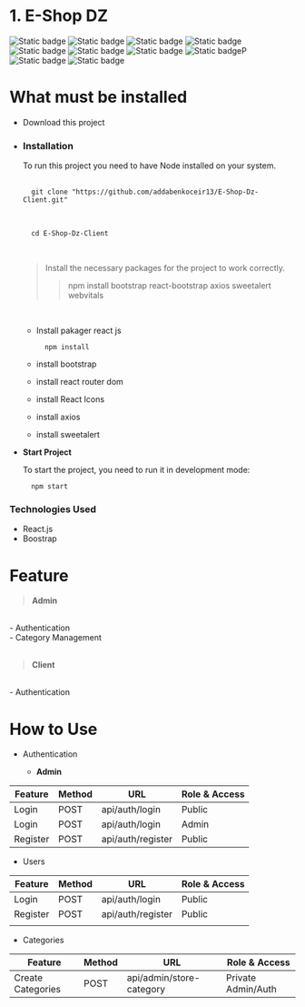 # 1. E-Shop DZ 
![Static badge](https://img.shields.io/badge/18.2.0-React-blue)
![Static badge](https://img.shields.io/badge/5.3.2-Bootstrap-purple)
![Static badge](https://img.shields.io/badge/2.9.1-ReactBootstrap-purple)
![Static badge](https://img.shields.io/badge/18.2.0-ReactDom-green)
![Static badge](https://img.shields.io/badge/5.3.4-ReactRouterDom-green)
![Static badge](https://img.shields.io/badge/4.11.0-ReactIcons-orange)
![Static badge](https://img.shields.io/badge/5.0.1-ReactScripts-yellow)
![Static badge](https://img.shields.io/badge/1.6.0-axios-pink)P
![Static badge](https://img.shields.io/badge/2.1.2-SweetAlert-black)
![Static badge](https://img.shields.io/badge/2.1.4-WebVitals-blue)

What must be installed
===============================


* Download this project 
* ### Installation
  To run this project you need to have Node installed on your system.
  <br><br>

        git clone "https://github.com/addabenkoceir13/E-Shop-Dz-Client.git"

    <br>

        cd E-Shop-Dz-Client

    <br>

    >Install the necessary packages for the project to work correctly.
    >
    >>npm install bootstrap react-bootstrap axios sweetalert webvitals

    <br>

    - Install pakager react js
        <br>

            npm install

    - install bootstrap 
    - install react router dom
    - install React Icons
    - install axios
    - install sweetalert
  
- **Start Project**
  
  To start the project, you need to run it in development mode:

        npm start

### Technologies Used

- React.js
- Boostrap 

Feature
========================

> **Admin**
<br>
    - Authentication <br>
    - Category Management <br>

<br>

>**Client**
<br>
    - Authentication <br>

How to Use 
==================================

-  Authentication 
  
   -  **Admin**

| Feature  | Method | URL | Role & Access |
| ------------- | ------------- | ---------|----------|
| Login   | POST   | api/auth/login | Public |
| Login   | POST   | api/auth/login | Admin  |
|  Register |  POST   |  api/auth/register |  Public |


  - Users

| Feature  | Method | URL | Role & Access |
| ------------- | ------------- | ---------|----------|
| Login   | POST   | api/auth/login | Public |
|  Register |  POST   |  api/auth/register |  Public |
|   |   |   |   |

  - Categories

| Feature  | Method | URL | Role & Access |
| ------------- | ------------- | ---------|----------|
|  Create Categories  |  POST  | api/admin/store-category | Private Admin/Auth |


